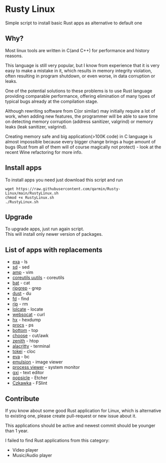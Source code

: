 # Rusty Linux
Simple script to install basic Rust apps as alternative to default one

## Why?
Most linux tools are written in C(and C++) for performance and history reasons.

This language is still very popular, but I know from experience that it is very easy to make a mistake in it, which results in memory integrity violation, often resulting in program shutdown, or even worse, in data corruption or leaks.

One of the potential solutions to these problems is to use Rust language providing comparable performance, offering elimination of many types of typical bugs already at the compilation stage.

Although rewriting software from C(or similar) may initially require a lot of work, when adding new features, the programmer will be able to save time on detecting memory corruption (address sanitizer, valgrind) or memory leaks (leak sanitizer, valgrind).

Creating memory safe and big application(>100K code) in C language is almost impossible because every bigger change brings a huge amount of bugs (Rust from all of them will of course magically not protect) - look at the recent Wine refactoring for more info.

## Install apps
To install apps you need just download this script and run
```
wget https://raw.githubusercontent.com/qarmin/Rusty-Linux/main/RustyLinux.sh
chmod +x RustyLinux.sh
./RustyLinux.sh
```
## Upgrade
To upgrade apps, just run again script.  
This will install only newer version of packages.


## List of apps with replacements  
- [exa](https://github.com/ogham/exa) - ls
- [sd](https://github.com/chmln/sd) - sed
- [amp](https://github.com/jmacdonald/amp) - vim
- [coreutils uutils](https://github.com/uutils/coreutils) - coreutils
- [bat](https://github.com/sharkdp/bat) - cat
- [ripgrep](https://github.com/BurntSushi/ripgrep) - grep
- [dust](https://github.com/bootandy/dust) - du
- [fd](https://github.com/sharkdp/fd) - find
- [rip](https://github.com/nivekuil/rip) - rm
- [lolcate](https://github.com/ngirard/lolcate-rs) - locate
- [websocat](https://github.com/vi/websocat) - curl
- [hx](https://github.com/sitkevij/hex) - hexdump
- [procs](https://github.com/dalance/procs) - ps
- [bottom](https://github.com/ClementTsang/bottom) - top
- [choose](https://github.com/theryangeary/choose) - cut/awk
- [zenith](https://github.com/bvaisvil/zenith) - htop
- [alacritty](https://github.com/alacritty/alacritty) - terminal
- [tokei](https://github.com/XAMPPRocky/tokei) - cloc
- [eva](https://github.com/NerdyPepper/eva) - bc
- [emulsion](https://github.com/ArturKovacs/emulsion) - image viewer
- [process viewer](https://github.com/GuillaumeGomez/process-viewer) - system monitor
- [gxi](https://github.com/bvinc/gxi) - text editor
- [popsicle](https://github.com/pop-os/popsicle) - Etcher
- [Czkawka](https://github.com/qarmin/czkawka) - FSlint

## Contribute
If you know about some good Rust application for Linux, which is alternative to existing one, please create pull-request or new issue about it.

This applications should be active and newest commit should be younger than 1 year.

I failed to find Rust applications from this category:
- Video player
- Music/Audio player
